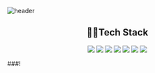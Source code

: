 ![header](https://capsule-render.vercel.app/api?type=venom&color=auto&height=300&section=header&text=Welcome!-nl-SungUk's%20Github.&fontSize=90&animation=fadeIn)

<h2 align="center">
  🧑‍💻Tech Stack
</h2>
<p align = "center">
    <img src="https://img.shields.io/badge/Python-3776AB?style=for-the-badge&logo=Python&logoColor=white">
    <img src="https://img.shields.io/badge/Java-6DB33F?style=for-the-badge&logo=Java&logoColor=white">
    <img src="https://img.shields.io/badge/MySQL-4479A1?style=for-the-badge&logo=MySQL&logoColor=white">
    <img src="https://img.shields.io/badge/FastAPI-009688?style=for-the-badge&logo=FastAPI&logoColor=white">
    <img src="https://img.shields.io/badge/Spring-6DB33F?style=for-the-badge&logo=Spring&logoColor=white">
    <img src="https://img.shields.io/badge/Azure-5DACDF?style=for-the-badge&logo=Azure&logoColor=white">
    <img src="https://img.shields.io/badge/Docker-2496ED?style=for-the-badge&logo=Docker&logoColor=white">
</p>

###!

